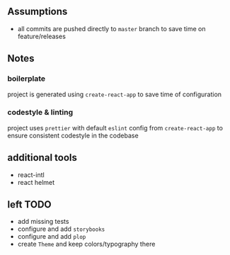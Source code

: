 ## Assumptions
* all commits are pushed directly to `master` branch to save time on feature/releases

## Notes

### boilerplate

project is generated using `create-react-app` to save time of configuration

### codestyle & linting

project uses `prettier` with default `eslint` config from `create-react-app` to ensure consistent codestyle in the codebase
  
## additional tools
* react-intl
* react helmet

## left TODO
* add missing tests
* configure and add `storybooks`
* configure and add `plop`
* create `Theme` and keep colors/typography there

